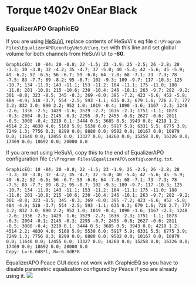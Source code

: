# Torque t402v OnEar Black
### EqualizerAPO GraphicEQ
If you are using [HeSuVi](https://sourceforge.net/projects/hesuvi/), replace contents of HeSuVi's eq file `C:\Program Files\EqualizerAPO\config\HeSuVi\eq.txt` with this line and set global volume for both channels from HeSuVi UI to **-60**.
```
GraphicEQ: 10 -84; 20 -0.8; 22 -1.5; 23 -1.9; 25 -2.5; 26 -2.8; 28 -3.3; 30 -3.8; 32 -4.2; 35 -4.7; 37 -5.0; 40 -5.4; 42 -5.6; 45 -5.9; 49 -6.2; 52 -6.5; 56 -6.7; 59 -6.8; 64 -7.0; 68 -7.1; 73 -7.3; 78 -7.5; 83 -7.7; 89 -8.2; 95 -8.7; 102 -9.3; 109 -9.7; 117 -10.3; 125 -10.7; 134 -11.0; 143 -11.1; 153 -11.2; 164 -11.1; 175 -11.0; 188 -11.0; 201 -10.8; 215 -10.6; 230 -10.4; 246 -10.1; 263 -9.7; 282 -9.2; 301 -8.8; 323 -8.5; 345 -8.3; 369 -8.0; 395 -7.2; 423 -6.6; 452 -5.8; 484 -4.9; 518 -3.7; 554 -2.5; 593 -1.1; 635 0.3; 679 1.6; 726 2.7; 777 3.2; 832 3.0; 890 2.2; 952 1.0; 1019 -0.4; 1090 -1.6; 1167 -2.3; 1248 -2.6; 1336 -2.5; 1429 -1.6; 1529 -2.7; 1636 -2.3; 1751 -1.1; 1873 -0.3; 2004 -0.1; 2145 -0.3; 2295 -0.7; 2455 -0.8; 2627 -0.6; 2811 -0.5; 3008 -0.4; 3219 0.1; 3444 0.5; 3685 0.5; 3943 0.8; 4219 1.2; 4514 2.2; 4830 4.0; 5168 5.9; 5530 6.0; 5917 5.9; 6331 5.5; 6775 3.9; 7249 1.3; 7756 0.3; 8299 0.0; 8880 0.0; 9502 0.0; 10167 0.0; 10879 0.0; 11640 0.0; 12455 0.0; 13327 0.0; 14260 0.0; 15258 0.0; 16326 0.0; 17469 0.0; 18692 0.0; 20000 0.0
```
If you are not using HeSuVi, copy this to the end of EqualizerAPO configuration file `C:\Program Files\EqualizerAPO\config\config.txt`.
```
GraphicEQ: 10 -84; 20 -0.8; 22 -1.5; 23 -1.9; 25 -2.5; 26 -2.8; 28 -3.3; 30 -3.8; 32 -4.2; 35 -4.7; 37 -5.0; 40 -5.4; 42 -5.6; 45 -5.9; 49 -6.2; 52 -6.5; 56 -6.7; 59 -6.8; 64 -7.0; 68 -7.1; 73 -7.3; 78 -7.5; 83 -7.7; 89 -8.2; 95 -8.7; 102 -9.3; 109 -9.7; 117 -10.3; 125 -10.7; 134 -11.0; 143 -11.1; 153 -11.2; 164 -11.1; 175 -11.0; 188 -11.0; 201 -10.8; 215 -10.6; 230 -10.4; 246 -10.1; 263 -9.7; 282 -9.2; 301 -8.8; 323 -8.5; 345 -8.3; 369 -8.0; 395 -7.2; 423 -6.6; 452 -5.8; 484 -4.9; 518 -3.7; 554 -2.5; 593 -1.1; 635 0.3; 679 1.6; 726 2.7; 777 3.2; 832 3.0; 890 2.2; 952 1.0; 1019 -0.4; 1090 -1.6; 1167 -2.3; 1248 -2.6; 1336 -2.5; 1429 -1.6; 1529 -2.7; 1636 -2.3; 1751 -1.1; 1873 -0.3; 2004 -0.1; 2145 -0.3; 2295 -0.7; 2455 -0.8; 2627 -0.6; 2811 -0.5; 3008 -0.4; 3219 0.1; 3444 0.5; 3685 0.5; 3943 0.8; 4219 1.2; 4514 2.2; 4830 4.0; 5168 5.9; 5530 6.0; 5917 5.9; 6331 5.5; 6775 3.9; 7249 1.3; 7756 0.3; 8299 0.0; 8880 0.0; 9502 0.0; 10167 0.0; 10879 0.0; 11640 0.0; 12455 0.0; 13327 0.0; 14260 0.0; 15258 0.0; 16326 0.0; 17469 0.0; 18692 0.0; 20000 0.0
Copy: L=-6.0dB*l, R=-6.0dB*R
```
EqualizerAPO Peace GUI does not work with GraphicEQ so you have to disable parametric equalization configured by Peace if you are already using it.
![](https://raw.githubusercontent.com/jaakkopasanen/AutoEq/master/results/Headphone.com/innerfidelity/onear/Torque%20t402v%20OnEar%20Black/Torque%20t402v%20OnEar%20Black.png)
